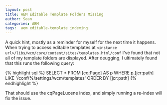 ```yaml
---
layout: post
title: AEM Editable Template Folders Missing
author: Sean
categories: AEM
tags:  aem editable-template indexing
---
```

A quick hint, mostly as a reminder for myself for the next time it happens.  When trying to access editable templates at `<instance url>/libs/wcm/core/content/sites/templates.html/conf` I've found that not all of my template folders are displayed.  After deugging, I ultimately found that this runs the following query:

{% highlight sql %}
SELECT * FROM [cq:Page] AS p WHERE p.[jcr:path] LIKE '/conf/%/settings/wcm/templates' ORDER BY [jcr:path]
{% endhighlight %}

That should use the cqPageLucene index, and simply running a re-index will fix the issue.
